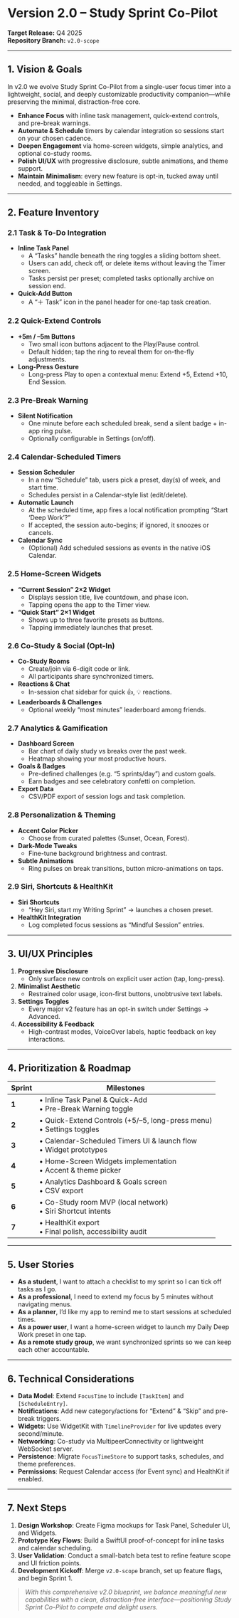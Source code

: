 # Version 2.0 – Study Sprint Co-Pilot

**Target Release:** Q4 2025  
**Repository Branch:** `v2.0-scope`  

---

## 1. Vision & Goals

In v2.0 we evolve Study Sprint Co-Pilot from a single-user focus timer into a lightweight, social, and deeply customizable productivity companion—while preserving the minimal, distraction-free core.  

- **Enhance Focus** with inline task management, quick-extend controls, and pre-break warnings.  
- **Automate & Schedule** timers by calendar integration so sessions start on your chosen cadence.  
- **Deepen Engagement** via home-screen widgets, simple analytics, and optional co-study rooms.  
- **Polish UI/UX** with progressive disclosure, subtle animations, and theme support.  
- **Maintain Minimalism**: every new feature is opt-in, tucked away until needed, and toggleable in Settings.

---

## 2. Feature Inventory

### 2.1 Task & To-Do Integration  
- **Inline Task Panel**  
  - A “Tasks” handle beneath the ring toggles a sliding bottom sheet.  
  - Users can add, check off, or delete items without leaving the Timer screen.  
  - Tasks persist per preset; completed tasks optionally archive on session end.  
- **Quick-Add Button**  
  - A “＋ Task” icon in the panel header for one-tap task creation.  

### 2.2 Quick-Extend Controls  
- **+5m / –5m Buttons**  
  - Two small icon buttons adjacent to the Play/Pause control.  
  - Default hidden; tap the ring to reveal them for on-the-fly adjustments.  
- **Long-Press Gesture**  
  - Long-press Play to open a contextual menu: Extend +5, Extend +10, End Session.

### 2.3 Pre-Break Warning  
- **Silent Notification**  
  - One minute before each scheduled break, send a silent badge + in-app ring pulse.  
  - Optionally configurable in Settings (on/off).  

### 2.4 Calendar-Scheduled Timers  
- **Session Scheduler**  
  - In a new “Schedule” tab, users pick a preset, day(s) of week, and start time.  
  - Schedules persist in a Calendar-style list (edit/delete).  
- **Automatic Launch**  
  - At the scheduled time, app fires a local notification prompting “Start ‘Deep Work’?”  
  - If accepted, the session auto-begins; if ignored, it snoozes or cancels.  
- **Calendar Sync**  
  - (Optional) Add scheduled sessions as events in the native iOS Calendar.

### 2.5 Home-Screen Widgets  
- **“Current Session” 2×2 Widget**  
  - Displays session title, live countdown, and phase icon.  
  - Tapping opens the app to the Timer view.  
- **“Quick Start” 2×1 Widget**  
  - Shows up to three favorite presets as buttons.  
  - Tapping immediately launches that preset.

### 2.6 Co-Study & Social (Opt-In)  
- **Co-Study Rooms**  
  - Create/join via 6-digit code or link.  
  - All participants share synchronized timers.  
- **Reactions & Chat**  
  - In-session chat sidebar for quick 👍, 💡 reactions.  
- **Leaderboards & Challenges**  
  - Optional weekly “most minutes” leaderboard among friends.  

### 2.7 Analytics & Gamification  
- **Dashboard Screen**  
  - Bar chart of daily study vs breaks over the past week.  
  - Heatmap showing your most productive hours.  
- **Goals & Badges**  
  - Pre-defined challenges (e.g. “5 sprints/day”) and custom goals.  
  - Earn badges and see celebratory confetti on completion.  
- **Export Data**  
  - CSV/PDF export of session logs and task completion.

### 2.8 Personalization & Theming  
- **Accent Color Picker**  
  - Choose from curated palettes (Sunset, Ocean, Forest).  
- **Dark-Mode Tweaks**  
  - Fine-tune background brightness and contrast.  
- **Subtle Animations**  
  - Ring pulses on break transitions, button micro-animations on taps.

### 2.9 Siri, Shortcuts & HealthKit  
- **Siri Shortcuts**  
  - “Hey Siri, start my Writing Sprint” → launches a chosen preset.  
- **HealthKit Integration**  
  - Log completed focus sessions as “Mindful Session” entries.  

---

## 3. UI/UX Principles

1. **Progressive Disclosure**  
   - Only surface new controls on explicit user action (tap, long-press).  
2. **Minimalist Aesthetic**  
   - Restrained color usage, icon-first buttons, unobtrusive text labels.  
3. **Settings Toggles**  
   - Every major v2 feature has an opt-in switch under Settings → Advanced.  
4. **Accessibility & Feedback**  
   - High-contrast modes, VoiceOver labels, haptic feedback on key interactions.

---

## 4. Prioritization & Roadmap

| Sprint | Milestones                                                     |
|--------|----------------------------------------------------------------|
| **1**  | • Inline Task Panel & Quick-Add<br>• Pre-Break Warning toggle |
| **2**  | • Quick-Extend Controls (+5/–5, long-press menu)<br>• Settings toggles |
| **3**  | • Calendar-Scheduled Timers UI & launch flow<br>• Widget prototypes |
| **4**  | • Home-Screen Widgets implementation<br>• Accent & theme picker |
| **5**  | • Analytics Dashboard & Goals screen<br>• CSV export          |
| **6**  | • Co-Study room MVP (local network)<br>• Siri Shortcut intents |
| **7**  | • HealthKit export<br>• Final polish, accessibility audit      |

---

## 5. User Stories

- **As a student**, I want to attach a checklist to my sprint so I can tick off tasks as I go.  
- **As a professional**, I need to extend my focus by 5 minutes without navigating menus.  
- **As a planner**, I’d like my app to remind me to start sessions at scheduled times.  
- **As a power user**, I want a home-screen widget to launch my Daily Deep Work preset in one tap.  
- **As a remote study group**, we want synchronized sprints so we can keep each other accountable.

---

## 6. Technical Considerations

- **Data Model**: Extend `FocusTime` to include `[TaskItem]` and `[ScheduleEntry]`.  
- **Notifications**: Add new category/actions for “Extend” & “Skip” and pre-break triggers.  
- **Widgets**: Use WidgetKit with `TimelineProvider` for live updates every second/minute.  
- **Networking**: Co-study via MultipeerConnectivity or lightweight WebSocket server.  
- **Persistence**: Migrate `FocusTimeStore` to support tasks, schedules, and theme preferences.  
- **Permissions**: Request Calendar access (for Event sync) and HealthKit if enabled.  

---

## 7. Next Steps

1. **Design Workshop**: Create Figma mockups for Task Panel, Scheduler UI, and Widgets.  
2. **Prototype Key Flows**: Build a SwiftUI proof-of-concept for inline tasks and calendar scheduling.  
3. **User Validation**: Conduct a small-batch beta test to refine feature scope and UI friction points.  
4. **Development Kickoff**: Merge `v2.0-scope` branch, set up feature flags, and begin Sprint 1.

> _With this comprehensive v2.0 blueprint, we balance meaningful new capabilities with a clean, distraction-free interface—positioning Study Sprint Co-Pilot to compete and delight users._  
